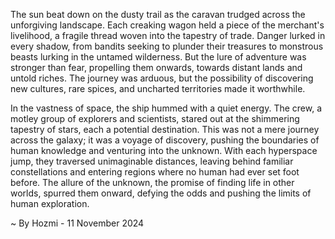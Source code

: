 
The sun beat down on the dusty trail as the caravan trudged across the unforgiving landscape. Each creaking wagon held a piece of the merchant's livelihood, a fragile thread woven into the tapestry of trade. Danger lurked in every shadow, from bandits seeking to plunder their treasures to monstrous beasts lurking in the untamed wilderness. But the lure of adventure was stronger than fear, propelling them onwards, towards distant lands and untold riches. The journey was arduous, but the possibility of discovering new cultures, rare spices, and uncharted territories made it worthwhile.

In the vastness of space, the ship hummed with a quiet energy. The crew, a motley group of explorers and scientists, stared out at the shimmering tapestry of stars, each a potential destination. This was not a mere journey across the galaxy; it was a voyage of discovery, pushing the boundaries of human knowledge and venturing into the unknown. With each hyperspace jump, they traversed unimaginable distances, leaving behind familiar constellations and entering regions where no human had ever set foot before. The allure of the unknown, the promise of finding life in other worlds, spurred them onward, defying the odds and pushing the limits of human exploration. 

~ By Hozmi - 11 November 2024
